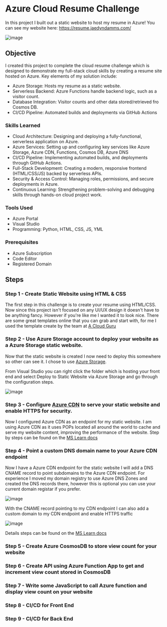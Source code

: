 # Azure Cloud Resume Challenge
In this project I built out a static website to host my resume in Azure! You can see my website here: https://resume.jaedyndamms.com/

![image](https://github.com/user-attachments/assets/6440a2fd-3fdd-47cd-afdc-5681805824aa)


## Objective
I created this project to complete the cloud resume challenge which is designed to demonstrate my full-stack cloud skills by creating a resume site hosted on Azure. Key elements of my solution include:
- Azure Storage: Hosts my resume as a static website.
- Serverless Backend: Azure Functions handle backend logic, such as a visitor count.
- Database Integration: Visitor counts and other data stored/retrieved fro Cosmos DB.
- CI/CD Pipeline: Automated builds and deployments via GitHub Actions

### Skills Learned

- Cloud Architecture: Designing and deploying a fully-functional, serverless application on Azure.
- Azure Services: Setting up and configuring key services like Azure Storage, Azure CDN, Functions, Cosmos DB, Azure DNS
- CI/CD Pipeline: Implementing automated builds, and deployments through GitHub Actions.
- Full-Stack Development: Creating a modern, responsive frontend (HTML/CSS/JS) backed by serverless APIs.
- Security & Access Control: Managing roles, permissions, and secure deployments in Azure.
- Continuous Learning: Strengthening problem-solving and debugging skills through hands-on cloud project work.

### Tools Used

- Azure Portal
- Visual Studio
- Programming: Python, HTML, CSS, JS, YML

### Prerequisites 

- Azure Subscription
- Code Editor
- Registered Domain

## Steps
### Step 1 - Create Static Website using HTML & CSS

The first step in this challenge is to create your resume using HTML/CSS. Now since this project isn't focused on any UI/UX design it doesn't have to be anything fancy. However if you're like me I wanted it to look nice. There are some great templates online that you can grab and start with, for me I used the template create by the team at [A Cloud Guru](https://github.com/ACloudGuru-Resources/acg-project-azure-resume-starter)

### Step 2 - Use Azure Storage account to deploy your website as a Azure Storage static website.

Now that the static website is created I now need to deploy this somewhere so other can see it. I chose to use [Azure Storage](https://learn.microsoft.com/en-us/azure/storage/blobs/storage-blob-static-website).

From Visual Studio you can right click the folder which is hosting your front end and select Deploy to Static Website via Azure Storage and go through the configuration steps.

![image](https://github.com/user-attachments/assets/8a64b6b8-f6c6-4461-95d3-002e8f9a4368)


### Step 3 - Configure [Azure CDN](https://learn.microsoft.com/en-us/azure/storage/blobs/storage-custom-domain-name?tabs=azure-portal#map-a-custom-domain-with-https-enabled) to serve your static website and enable HTTPS for security.

Now I configured Azure CDN as an endpoint for my static website. I am using Azure CDN as it uses POPs located all around the world to cache and serve my website content, improving the performance of the website. Step by steps can be found on the [MS Learn docs](https://learn.microsoft.com/en-us/azure/cdn/cdn-create-new-endpoint)


### Step 4 - Point a custom DNS domain name to your Azure CDN endpoint

Now I have a Azure CDN endpoint for the static website I will add a DNS CNAME record to point subdomains to the Azure CDN endpoint. For experience I moved my domain registry to use Azure DNS Zones and created the DNS records there, however this is optional you can use your current domain registar if you prefer.

![image](https://github.com/user-attachments/assets/e89852f3-9da8-417a-8f1a-a56012b72cce)

With the CNAME record pointing to my CDN endpoint I can also add a custom domain to my CDN endpoint and enable HTTPS traffic

![image](https://github.com/user-attachments/assets/9458e7c8-27da-45e8-9f7f-9de5cf162e4d)

Details steps can be found on the [MS Learn docs](https://learn.microsoft.com/en-us/azure/cdn/cdn-custom-ssl?tabs=option-1-default-enable-https-with-a-cdn-managed-certificate)

### Step 5 - Create Azure CosmosDB to store view count for your website

### Step 6 - Create API using Azure Function App to get and increment view count stored in CosmosDB

### Step 7 - Write some JavaScript to call Azure function and display view count on your website

### Step 8 - CI/CD for Front End

### Step 9 - CI/CD for Back End









